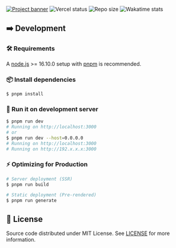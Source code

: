 [![Project banner](https://cdn.upload.systems/uploads/X9BcjoxW.png)](https://www.falcxxdev.cyou)
![Vercel status](https://img.shields.io/github/deployments/gifaldyazkaa/falcxxdev.cyou/Production?label=Vercel&logo=vercel&logoColor=%23000&style=for-the-badge) ![Repo size](https://img.shields.io/github/repo-size/gifaldyazkaa/falcxxdev.cyou?logo=github&style=for-the-badge) ![Wakatime stats](https://wakatime.com/badge/user/aac434b8-a027-4f92-ac90-e5b2ae48b541/project/67fe8ea2-3fe3-4f1c-b837-fe554b8e01e0.svg?style=for-the-badge)

## ➡️ Development

### 🛠️ Requirements

A [node.js](https://nodejs.org) >= 16.10.0 setup with [pnpm](https://pnpm.io) is recommended.

### 📦 Install dependencies

```sh
$ pnpm install
```

### 🏃 Run it on development server

```sh
$ pnpm run dev
# Running on http://localhost:3000
# or
$ pnpm run dev --host=0.0.0.0
# Running on http://localhost:3000
# Running on http://192.x.x.x:3000
```

### ⚡ Optimizing for Production

```sh
# Server deployment (SSR)
$ pnpm run build

# Static deployment (Pre-rendered)
$ pnpm run generate
```

## 📃️ License

Source code distributed under MIT License. See [LICENSE](./LICENSE) for more information.
